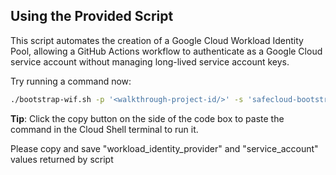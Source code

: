 ## Using the Provided Script

This script automates the creation of a Google Cloud Workload Identity Pool, allowing a GitHub Actions workflow to authenticate as a Google Cloud service account without managing long-lived service account keys.

<walkthrough-project-setup></walkthrough-project-setup>

Try running a command now:

```bash
./bootstrap-wif.sh -p '<walkthrough-project-id/>' -s 'safecloud-bootstrap' -r 'EPAM-SP/client-contoso-gcp' 
```

**Tip**: Click the copy button on the side of the code box to paste the command in the Cloud Shell terminal to run it.

<walkthrough-pin-section-icon></walkthrough-pin-section-icon>
Please copy and save "workload_identity_provider" and "service_account" values returned by script



